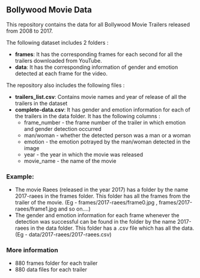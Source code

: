 ## Bollywood Movie Data 

This repository contains the data for all Bollywood Movie Trailers released from 2008 to 2017. 

The following dataset includes 2 folders :
- __frames__: It has the corresponding frames for each second for all the trailers downloaded from YouTube.
- __data__: It has the corresponding information of gender and emotion detected at each frame for the video.

The repository also includes the following files :
- __trailers_list.csv__: Contains movie names and year of release of all the trailers in the dataset
- __complete-data.csv__: It has gender and emotion information for each of the trailers in the data folder. It has the following columns :
  - frame_number - the frame number of the trailer in which emotion and gender detection occurred
  - man/woman - whether the detected person was a man or a woman
  - emotion - the emotion potrayed by the man/woman detected in the image
  - year - the year in which the movie was released
  - movie_name - the name of the movie

### Example:
- The movie Raees (released in the year 2017) has a folder by the name 2017-raees in the frames folder. This folder has all the frames from the trailer of the movie. (Eg - frames/2017-raees/frame0.jpg , frames/2017-raees/frame1.jpg and so on....)
- The gender and emotion information for each frame whenever the detection was successful can be found in the folder by the name 2017-raees in the data folder. This folder has a .csv file which has all the data. (Eg - data/2017-raees/2017-raees.csv)

### More information
- 880 frames folder for each trailer
- 880 data files for each trailer
